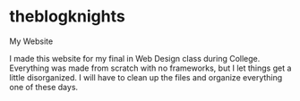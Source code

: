 # theblogknights
My Website

I made this website for my final in Web Design class during College. Everything was made from scratch with no frameworks,
but I let things get a little disorganized. I will have to clean up the files and organize everything one of these days.
